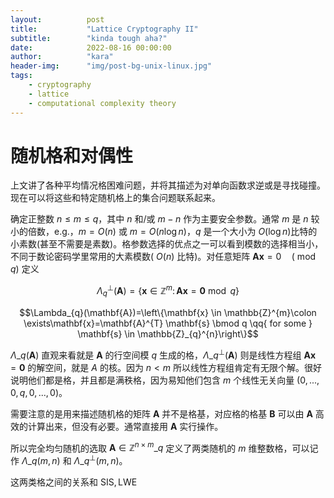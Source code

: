 ```yaml
---
layout:          post
title:           "Lattice Cryptography II"
subtitle:        "kinda tough aha?"
date:            2022-08-16 00:00:00
author:          "kara"
header-img:      "img/post-bg-unix-linux.jpg"
tags:
    - cryptography
    - lattice
    - computational complexity theory
---
```


# 随机格和对偶性

上文讲了各种平均情况格困难问题，并将其描述为对单向函数求逆或是寻找碰撞。现在可以将这些和特定随机格上的集合问题联系起来。

确定正整数 $n\leq m\leq q$，其中 $n$ 和/或 $m-n$ 作为主要安全参数。通常 $m$ 是 $n$ 较小的倍数，e.g.，$m=O(n)$ 或 $m=O(n\log n)$，$q$ 是一个大小为 $O(\log n)$比特的小素数(甚至不需要是素数)。格参数选择的优点之一可以看到模数的选择相当小，不同于数论密码学里常用的大素模数( $O(n)$ 比特)。对任意矩阵 $\mathbf{A x}=0 \quad(\bmod\enspace q)$ 定义

$$\Lambda_{q}^{\perp}(\mathbf{A})=\left\{\mathbf{x} \in \mathbb{Z}^{m}\colon \mathbf{A} \mathbf{x}=\mathbf{0} \bmod q\right\}$$

$$\Lambda_{q}(\mathbf{A})=\left\{\mathbf{x} \in \mathbb{Z}^{m}\colon \exists\mathbf{x}=\mathbf{A}^{T} \mathbf{s} \bmod q \qq{ for some } \mathbf{s} \in \mathbb{Z}_{q}^{n}\right\}$$

$\Lambda\_{q}(\mathbf{A})$ 直观来看就是 $\mathbf{A}$ 的行空间模 $q$ 生成的格，$\Lambda\_{q}^{\perp}(\mathbf{A})$ 则是线性方程组 $\mathbf{A} \mathbf{x}=\mathbf{0}$ 的解空间，就是 $A$ 的核。因为 $n < m$ 所以线性方程组肯定有无限个解。很好说明他们都是格，并且都是满秩格，因为易知他们包含 $m$ 个线性无关向量 $(0,...,0,q,0,...,0)$。

需要注意的是用来描述随机格的矩阵 $\mathbf{A}$ 并不是格基，对应格的格基 $\mathbf{B}$ 可以由 $\mathbf{A}$ 高效的计算出来，但没有必要。通常直接用 $\mathbf{A}$ 实行操作。

所以完全均匀随机的选取 $\mathbf{A}\in \mathbb{Z}^{n\times m}\_q$ 定义了两类随机的 $m$ 维整数格，可以记作 $\Lambda\_{q}(m,n)$ 和 $\Lambda\_{q}^{\perp}(m,n)$。

这两类格之间的关系和 $\mathrm{SIS},\mathrm{LWE}$